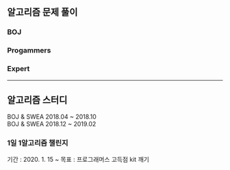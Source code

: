 ## 알고리즘 문제 풀이 
### BOJ 
### Progammers
### Expert
--------------------------------------------
## 알고리즘 스터디 
BOJ & SWEA 2018.04 ~ 2018.10  
BOJ & SWEA 2018.12 ~ 2019.02

### 1일 1알고리즘 챌린지
기간 : 2020. 1. 15 ~ 
목표 : 프로그래머스 고득점 kit 깨기
